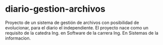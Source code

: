 # diario-gestion-archivos
Proyecto de un sistema de gestión de archivos con posibilidad de evolucionar, para el diario el independiente. El proyecto nace como un requisito de la catedra Ing. en Software de la carrera Ing. En Sistemas de la informacion.
